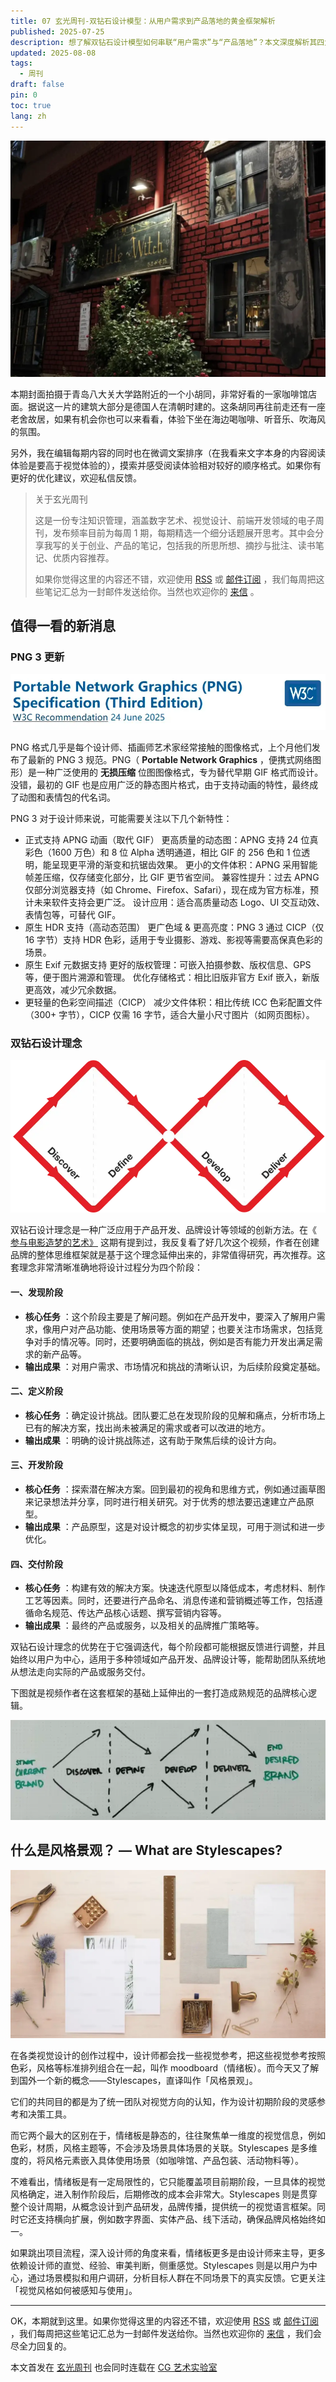 ```yaml
---
title: 07 玄光周刊-双钻石设计模型：从用户需求到产品落地的黄金框架解析
published: 2025-07-25
description: 想了解双钻石设计模型如何串联“用户需求”与“产品落地”？本文深度解析其四大阶段（发现-定义-开发-交付）的核心任务与输出成果，揭示“黄金框架”如何通过迭代设计实现从概念到实物的完整链路。无论是产品经理、设计师还是品牌策划者，都能从中获取系统化设计方法论，提升项目落地效率。
updated: 2025-08-08
tags:
  - 周刊
draft: false
pin: 0
toc: true
lang: zh
---
```


![青岛八大关大学路咖啡馆店面](../_images/07%20玄光周刊-双钻石设计模型：从用户需求到产品落地的黄金框架解析-1754596998369.webp)

本期封面拍摄于青岛八大关大学路附近的一个小胡同，非常好看的一家咖啡馆店面。据说这一片的建筑大部分是德国人在清朝时建的。这条胡同再往前走还有一座老舍故居，如果有机会你也可以来看看，体验下坐在海边喝咖啡、听音乐、吹海风的氛围。

另外，我在编辑每期内容的同时也在微调文案排序（在我看来文字本身的内容阅读体验是要高于视觉体验的），摸索并感受阅读体验相对较好的顺序格式。如果你有更好的优化建议，欢迎私信反馈。

> 关于玄光周刊
>
> 这是一份专注知识管理，涵盖数字艺术、视觉设计、前端开发领域的电子周刊，发布频率目前为每周 1 期，每期精选一个细分话题展开思考。其中会分享我写的关于创业、产品的笔记，包括我的所思所想、摘抄与批注、读书笔记、优质内容推荐。
>
> 如果你觉得这里的内容还不错，欢迎使用 [RSS](https://weekly.cgartlab.com/feed/atom) 或 [邮件订阅](https://weekly.cgartlab.com/) ，我们每周把这些笔记汇总为一封邮件发送给你。当然也欢迎你的 [来信](https://cgartlab.com/07-double-diamond-design-model-an-analysis-of-the-golden-framework-from-user-needs-to-product-implementation/) 。

## 值得一看的新消息

### PNG 3 更新

![PNG 3格式新特性展示](../_images/07%20玄光周刊-双钻石设计模型：从用户需求到产品落地的黄金框架解析-1754597038333.webp)

PNG 格式几乎是每个设计师、插画师艺术家经常接触的图像格式，上个月他们发布了最新的 PNG 3 规范。PNG（ **Portable Network Graphics** ，便携式网络图形）是一种广泛使用的 **无损压缩** 位图图像格式，专为替代早期 GIF 格式而设计。没错，最初的 GIF 也是应用广泛的静态图片格式，由于支持动画的特性，最终成了动图和表情包的代名词。

PNG 3 对于设计师来说，可能需要关注以下几个新特性：

- 正式支持 APNG 动画（取代 GIF）
 更高质量的动态图：APNG 支持 24 位真彩色（1600 万色）和 8 位 Alpha 透明通道，相比 GIF 的 256 色和 1 位透明，能呈现更平滑的渐变和抗锯齿效果。
 更小的文件体积：APNG 采用智能帧差压缩，仅存储变化部分，比 GIF 更节省空间。
 兼容性提升：过去 APNG 仅部分浏览器支持（如 Chrome、Firefox、Safari），现在成为官方标准，预计未来软件支持会更广泛。
 设计应用：适合高质量动态 Logo、UI 交互动效、表情包等，可替代 GIF。
- 原生 HDR 支持（高动态范围）
 更广色域 & 更高亮度：PNG 3 通过 CICP（仅 16 字节）支持 HDR 色彩，适用于专业摄影、游戏、影视等需要高保真色彩的场景。
- 原生 Exif 元数据支持
 更好的版权管理：可嵌入拍摄参数、版权信息、GPS 等，便于图片溯源和管理。
 优化存储格式：相比旧版非官方 Exif 嵌入，新版更高效，减少冗余数据。
- 更轻量的色彩空间描述（CICP）
 减少文件体积：相比传统 ICC 色彩配置文件（300+ 字节），CICP 仅需 16 字节，适合大量小尺寸图片（如网页图标）。

### 双钻石设计理念

![双钻石设计模型示意图](../_images/07%20玄光周刊-双钻石设计模型：从用户需求到产品落地的黄金框架解析-1754597085815.webp)

双钻石设计理念是一种广泛应用于产品开发、品牌设计等领域的创新方法。在《 [参与电影造梦的艺术》](https://cgartlab.com/05-the-art-of-dreammaking-behind-the-scenes-of-film-production-and-the-innovation-of-ai-tools/) 这期有提到过，我反复看了好几次这个视频，作者在创建品牌的整体思维框架就是基于这个理念延伸出来的，非常值得研究，再次推荐。这套理念非常清晰准确地将设计过程分为四个阶段：

#### **一、发现阶段**

- **核心任务** ：这个阶段主要是了解问题。例如在产品开发中，要深入了解用户需求，像用户对产品功能、使用场景等方面的期望；也要关注市场需求，包括竞争对手的情况等。同时，还要明确面临的挑战，例如是否有能力开发出满足需求的新产品等。
- **输出成果** ：对用户需求、市场情况和挑战的清晰认识，为后续阶段奠定基础。

#### **二、定义阶段**

- **核心任务** ：确定设计挑战。团队要汇总在发现阶段的见解和痛点，分析市场上已有的解决方案，找出尚未被满足的需求或者可以改进的地方。
- **输出成果** ：明确的设计挑战陈述，这有助于聚焦后续的设计方向。

#### **三、开发阶段**

- **核心任务** ：探索潜在解决方案。回到最初的视角和思维方式，例如通过画草图来记录想法并分享，同时进行相关研究。对于优秀的想法要迅速建立产品原型。
- **输出成果** ：产品原型，这是对设计概念的初步实体呈现，可用于测试和进一步优化。

#### **四、交付阶段**

- **核心任务** ：构建有效的解决方案。快速迭代原型以降低成本，考虑材料、制作工艺等因素。同时，还要进行产品命名、消息传递和营销概述等工作，包括遵循命名规范、传达产品核心话题、撰写营销内容等。
- **输出成果** ：最终的产品或服务，以及相关的品牌推广策略等。

双钻石设计理念的优势在于它强调迭代，每个阶段都可能根据反馈进行调整，并且始终以用户为中心，适用于多种领域如产品开发、品牌设计等，能帮助团队系统地从想法走向实际的产品或服务交付。

下图就是视频作者在这套框架的基础上延伸出的一套打造成熟规范的品牌核心逻辑。

![品牌核心逻辑框架图](../_images/07%20玄光周刊-双钻石设计模型：从用户需求到产品落地的黄金框架解析-1754597099879.webp)

## 什么是风格景观？ — What are Stylescapes?

![风格景观(Stylescapes)示例](../_images/07%20玄光周刊-双钻石设计模型：从用户需求到产品落地的黄金框架解析-1754597111214.webp)

在各类视觉设计的创作过程中，设计师都会找一些视觉参考，把这些视觉参考按照色彩，风格等标准排列组合在一起，叫作 moodboard（情绪板）。而今天又了解到国外一个新的概念——Stylescapes，直译叫作「风格景观」。

它们的共同目的都是为了统一团队对视觉方向的认知，作为设计初期阶段的灵感参考和决策工具。

而它两个最大的区别在于，情绪板是静态的，往往聚焦单一维度的视觉信息，例如色彩，材质，风格主题等，不会涉及场景具体场景的关联。Stylescapes 是多维度的，将风格元素嵌入具体使用场景（如咖啡馆、产品包装、活动物料等）。

不难看出，情绪板是有一定局限性的，它只能覆盖项目前期阶段，一旦具体的视觉风格确定，进入制作阶段后，后期修改的成本会非常大。Stylescapes 则是贯穿整个设计周期，从概念设计到产品研发，品牌传播，提供统一的视觉语言框架。同时它还支持横向扩展，例如数字界面、实体产品、线下活动，确保品牌风格始终如一。

如果跳出项目流程，深入设计师的角度来看，情绪板更多是由设计师来主导，更多依赖设计师的直觉、经验、审美判断，侧重感觉。Stylescapes 则是以用户为中心，通过场景模拟和用户调研，分析目标人群在不同场景下的真实反馈。它更关注「视觉风格如何被感知与使用」。

---

OK，本期就到这里。如果你觉得这里的内容还不错，欢迎使用 [RSS](https://weekly.cgartlab.com/feed/atom) 或 [邮件订阅](https://weekly.cgartlab.com/) ，我们每周把这些笔记汇总为一封邮件发送给你。当然也欢迎你的 [来信](https://cgartlab.com/07-double-diamond-design-model-an-analysis-of-the-golden-framework-from-user-needs-to-product-implementation/) ，我们会尽全力回复的。

本文首发在 [玄光周刊](https://weekly.cgartlab.com/) 也会同时连载在 [CG 艺术实验室](https://cgartlab.com/)